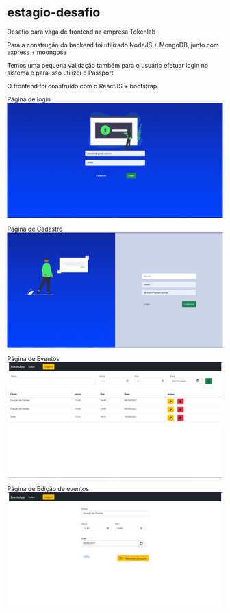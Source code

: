 # estagio-desafio
Desafio para vaga de frontend na empresa Tokenlab

Para a construção do backend foi utilizado NodeJS + MongoDB, junto com express + moongose

Temos uma pequena validação também para o usuário efetuar login no sistema e para isso utilizei o Passport

O frontend foi construido com o ReactJS + bootstrap.

Página de login
![Página de Login](https://github.com/danielVaini/estagio-desafio/blob/master/readme-images/login.png)

Página de Cadastro
![Pagina de login](https://github.com/danielVaini/estagio-desafio/blob/master/readme-images/cadastro.png)

Página de Eventos
![Página de eventos](https://github.com/danielVaini/estagio-desafio/blob/master/readme-images/eventos.png)

Página de Edição de eventos
![Pagina de edição](https://github.com/danielVaini/estagio-desafio/blob/master/readme-images/editar.png)


